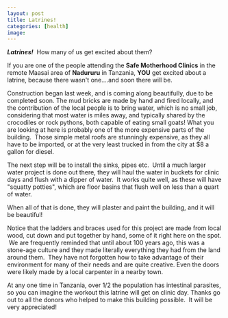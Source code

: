 ```yaml
---
layout: post
title: Latrines!
categories: [health]
image:
---
```

<em><strong>Latrines!</strong></em>  How many of us get excited about them?

If you are one of the people attending the <strong>Safe Motherhood Clinics</strong> in the remote Maasai area of <strong>Nadururu</strong> in Tanzania, <strong>YOU</strong> get excited about a latrine, because there wasn't one....and soon there will be.

Construction began last week, and is coming along beautifully, due to be completed soon.
The mud bricks are made by hand and fired locally, and the contribution of the local people is to bring water, which is no small job, considering that most water is miles away, and typically shared by the crocodiles or rock pythons, both capable of eating small goats!
What you are looking at here is probably one of the more expensive parts of the building.  Those simple metal roofs are stunningly expensive, as they all have to be imported, or at the very least trucked in from the city at $8 a gallon for diesel.

The next step will be to install the sinks, pipes etc.  Until a much larger water project is done out there, they will haul the water in buckets for clinic days and flush with a dipper of water.  It works quite well, as these will have "squatty potties", which are floor basins that flush well on less than a quart of water.

When all of that is done, they will plaster and paint the building, and it will be beautiful!


Notice that the ladders and braces used for this project are made from local wood, cut down and put together by hand, some of it right here on the spot.  We are frequently reminded that until about 100 years ago, this was a stone-age culture and they made literally everything they had from the land around them.  They have not forgotten how to take advantage of their environment for many of their needs and are quite creative. Even the doors were likely made by a local carpenter in a nearby town.

At any one time in Tanzania, over 1/2 the population has intestinal parasites, so you can imagine the workout this latrine will get on clinic day. Thanks go out to all the donors who helped to make this building possible.  It will be very appreciated!
